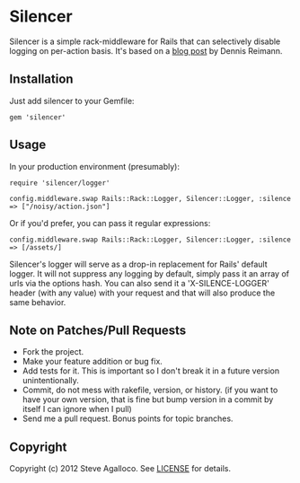Silencer
========

Silencer is a simple rack-middleware for Rails that can selectively disable logging on per-action basis.  It's based on a [blog post](http://dennisreimann.de/blog/silencing-the-rails-log-on-a-per-action-basis/) by Dennis Reimann.

Installation
------------

Just add silencer to your Gemfile:

    gem 'silencer'

Usage
-----

In your production environment (presumably):


    require 'silencer/logger'

    config.middleware.swap Rails::Rack::Logger, Silencer::Logger, :silence => ["/noisy/action.json"]

Or if you'd prefer, you can pass it regular expressions:


    config.middleware.swap Rails::Rack::Logger, Silencer::Logger, :silence => [/assets/]

Silencer's logger will serve as a drop-in replacement for Rails' default logger.  It will not suppress any logging by default, simply pass it an array of urls via the options hash.  You can also send it a 'X-SILENCE-LOGGER' header (with any value) with your request and that will also produce the same behavior.

Note on Patches/Pull Requests
-----------------------------

* Fork the project.
* Make your feature addition or bug fix.
* Add tests for it. This is important so I don't break it in a
  future version unintentionally.
* Commit, do not mess with rakefile, version, or history.
  (if you want to have your own version, that is fine but bump version in a commit by itself I can ignore when I pull)
* Send me a pull request. Bonus points for topic branches.

Copyright
---------

Copyright (c) 2012 Steve Agalloco. See [LICENSE](https://github.com/spagalloco/silencer/blob/master/LICENSE.md) for details.